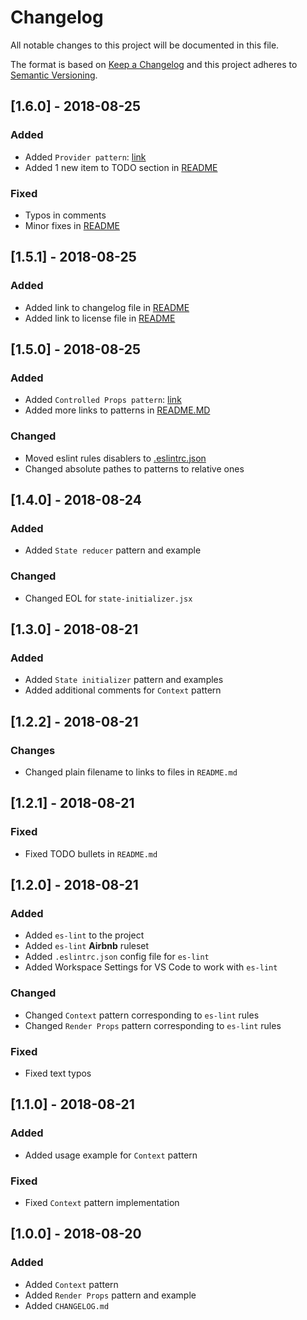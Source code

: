 # Changelog
All notable changes to this project will be documented in this file.

The format is based on [Keep a Changelog](http://keepachangelog.com/en/1.0.0/)
and this project adheres to [Semantic Versioning](http://semver.org/spec/v2.0.0.html).

## [1.6.0] - 2018-08-25
### Added 
 - Added `Provider pattern`: [link](./patterns/provider.jsx)
 - Added 1 new item to TODO section in [README](/README.md#L27)

### Fixed
 - Typos in comments
 - Minor fixes in [README](/README.md)

## [1.5.1] - 2018-08-25
### Added
 - Added link to changelog file in [README](/README.md)
 - Added link to license file in [README](/README.md)

## [1.5.0] - 2018-08-25
### Added
 - Added `Controlled Props pattern`: [link](./patterns/controlled-props.jsx)
 - Added more links to patterns in [README.MD](./README.md#L11)

### Changed
 - Moved eslint rules disablers to [.eslintrc.json](/.eslintrc.json#L6)
 - Changed absolute pathes to patterns to relative ones

## [1.4.0] - 2018-08-24
### Added
 - Added `State reducer` pattern and example

### Changed
 - Changed EOL for `state-initializer.jsx`

## [1.3.0] - 2018-08-21
### Added
 - Added `State initializer` pattern and examples
 - Added additional comments for `Context` pattern

## [1.2.2] - 2018-08-21
### Changes
 - Changed plain filename to links to files in `README.md`

## [1.2.1] - 2018-08-21
### Fixed
 - Fixed TODO bullets in `README.md`

## [1.2.0] - 2018-08-21
### Added
 - Added `es-lint` to the project
 - Added `es-lint` **Airbnb** ruleset
 - Added `.eslintrc.json` config file for `es-lint`
 - Added Workspace Settings for VS Code to work with `es-lint`

### Changed 
 - Changed `Context` pattern corresponding to `es-lint` rules
 - Changed `Render Props` pattern corresponding to `es-lint` rules

### Fixed
 - Fixed text typos

## [1.1.0] - 2018-08-21
### Added
 - Added usage example for `Context` pattern

### Fixed
 - Fixed `Context` pattern implementation

## [1.0.0] - 2018-08-20
### Added
- Added `Context` pattern
- Added `Render Props` pattern and example
- Added `CHANGELOG.md`